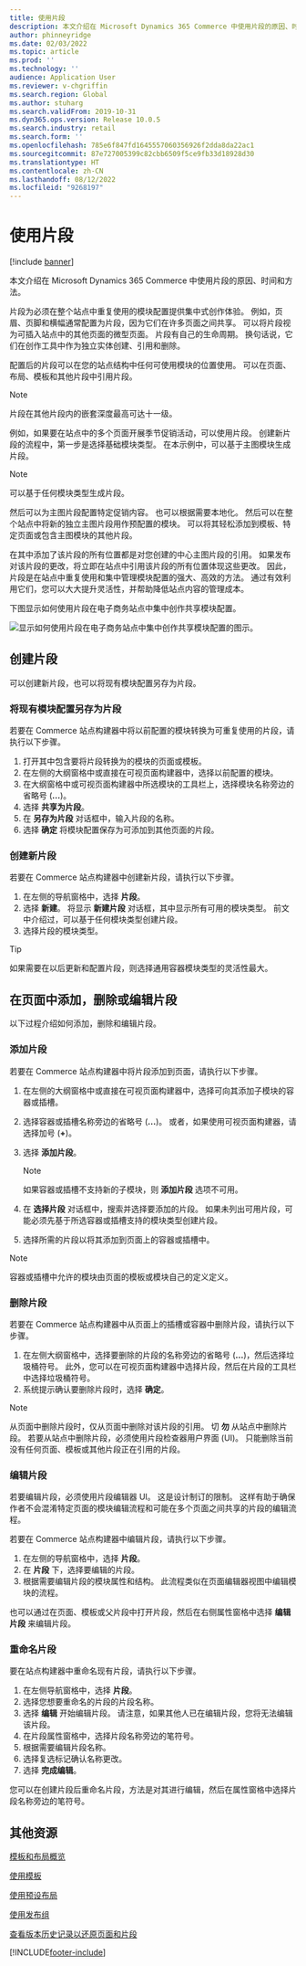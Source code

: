 ```yaml
---
title: 使用片段
description: 本文介绍在 Microsoft Dynamics 365 Commerce 中使用片段的原因、时间和方法。
author: phinneyridge
ms.date: 02/03/2022
ms.topic: article
ms.prod: ''
ms.technology: ''
audience: Application User
ms.reviewer: v-chgriffin
ms.search.region: Global
ms.author: stuharg
ms.search.validFrom: 2019-10-31
ms.dyn365.ops.version: Release 10.0.5
ms.search.industry: retail
ms.search.form: ''
ms.openlocfilehash: 785e6f847fd1645557060356926f2dda8da22ac1
ms.sourcegitcommit: 87e727005399c82cbb6509f5ce9fb33d18928d30
ms.translationtype: HT
ms.contentlocale: zh-CN
ms.lasthandoff: 08/12/2022
ms.locfileid: "9268197"
---
```

# <a name="work-with-fragments"></a>使用片段 

[!include [banner](includes/banner.md)]

本文介绍在 Microsoft Dynamics 365 Commerce 中使用片段的原因、时间和方法。

片段为必须在整个站点中重复使用的模块配置提供集中式创作体验。 例如，页眉、页脚和横幅通常配置为片段，因为它们在许多页面之间共享。 可以将片段视为可插入站点中的其他页面的微型页面。 片段有自己的生命周期。 换句话说，它们在创作工具中作为独立实体创建、引用和删除。

配置后的片段可以在您的站点结构中任何可使用模块的位置使用。 可以在页面、布局、模板和其他片段中引用片段。

> [!NOTE]
> 片段在其他片段内的嵌套深度最高可达十一级。

例如，如果要在站点中的多个页面开展季节促销活动，可以使用片段。 创建新片段的流程中，第一步是选择基础模块类型。 在本示例中，可以基于主图模块生成片段。

> [!NOTE]
> 可以基于任何模块类型生成片段。

然后可以为主图片段配置特定促销内容。 也可以根据需要本地化。 然后可以在整个站点中将新的独立主图片段用作预配置的模块。 可以将其轻松添加到模板、特定页面或包含主图模块的其他片段。

在其中添加了该片段的所有位置都是对您创建的中心主图片段的引用。 如果发布对该片段的更改，将立即在站点中引用该片段的所有位置体现这些更改。 因此，片段是在站点中重复使用和集中管理模块配置的强大、高效的方法。 通过有效利用它们，您可以大大提升灵活性，并帮助降低站点内容的管理成本。

下图显示如何使用片段在电子商务站点中集中创作共享模块配置。

![显示如何使用片段在电子商务站点中集中创作共享模块配置的图示。](./media/fragment-figure1.png)

## <a name="create-a-fragment"></a>创建片段

可以创建新片段，也可以将现有模块配置另存为片段。

### <a name="save-an-existing-module-configuration-as-a-fragment"></a>将现有模块配置另存为片段

若要在 Commerce 站点构建器中将以前配置的模块转换为可重复使用的片段，请执行以下步骤。

1. 打开其中包含要将片段转换为的模块的页面或模板。
1. 在左侧的大纲窗格中或直接在可视页面构建器中，选择以前配置的模块。
1. 在大纲窗格中或可视页面构建器中所选模块的工具栏上，选择模块名称旁边的省略号 (**...**)。 
1. 选择 **共享为片段**。 
1. 在 **另存为片段** 对话框中，输入片段的名称。
1. 选择 **确定** 将模块配置保存为可添加到其他页面的片段。
<!-- The following image shows how to save a module configuration as a fragment.-->
<!--![A screen capture of how to save a module configuration as a fragment.](./media/save-as-fragment.png)-->

### <a name="create-a-new-fragment"></a>创建新片段

若要在 Commerce 站点构建器中创建新片段，请执行以下步骤。

1. 在左侧的导航窗格中，选择 **片段**。
1. 选择 **新建**。 将显示 **新建片段** 对话框，其中显示所有可用的模块类型。 前文中介绍过，可以基于任何模块类型创建片段。
1. 选择片段的模块类型。

<!-- The following image shows where to create a new fragment.-->
<!-- ![A screen capture of where to create a new fragment.](./media/fragment-nav-menu.png)-->
> [!TIP]
> 如果需要在以后更新和配置片段，则选择通用容器模块类型的灵活性最大。

## <a name="add-remove-or-edit-fragments-on-a-page"></a>在页面中添加，删除或编辑片段

以下过程介绍如何添加，删除和编辑片段。

### <a name="add-a-fragment"></a>添加片段

若要在 Commerce 站点构建器中将片段添加到页面，请执行以下步骤。

1. 在左侧的大纲窗格中或直接在可视页面构建器中，选择可向其添加子模块的容器或插槽。
1. 选择容器或插槽名称旁边的省略号 (**...**)。  或者，如果使用可视页面构建器，请选择加号 (**+**)。  
1. 选择 **添加片段**。
    <!-- ![A screen capture of how to add an existing fragment to a slot or container.](./media/add-fragment.png)-->
 
    > [!NOTE]
    > 如果容器或插槽不支持新的子模块，则 **添加片段** 选项不可用。
    
1. 在 **选择片段** 对话框中，搜索并选择要添加的片段。 如果未列出可用片段，可能必须先基于所选容器或插槽支持的模块类型创建片段。
1. 选择所需的片段以将其添加到页面上的容器或插槽中。
<!--    ![A screen capture of the fragment picker modal window.](./media/fragment-picker.png)-->

> [!NOTE]
> 容器或插槽中允许的模块由页面的模板或模块自己的定义定义。

### <a name="remove-a-fragment"></a>删除片段

若要在 Commerce 站点构建器中从页面上的插槽或容器中删除片段，请执行以下步骤。

1. 在左侧大纲窗格中，选择要删除的片段的名称旁边的省略号 (**...**)，然后选择垃圾桶符号。  此外，您可以在可视页面构建器中选择片段，然后在片段的工具栏中选择垃圾桶符号。
1. 系统提示确认要删除片段时，选择 **确定**。

> [!NOTE]
> 从页面中删除片段时，仅从页面中删除对该片段的引用。 切 **勿** 从站点中删除片段。 若要从站点中删除片段，必须使用片段检查器用户界面 (UI)。 只能删除当前没有任何页面、模板或其他片段正在引用的片段。

### <a name="edit-a-fragment"></a>编辑片段

若要编辑片段，必须使用片段编辑器 UI。 这是设计制订的限制。 这样有助于确保作者不会混淆特定页面的模块编辑流程和可能在多个页面之间共享的片段的编辑流程。

若要在 Commerce 站点构建器中编辑片段，请执行以下步骤。

1. 在左侧的导航窗格中，选择 **片段**。
1. 在 **片段** 下，选择要编辑的片段。
1. 根据需要编辑片段的模块属性和结构。 此流程类似在页面编辑器视图中编辑模块的流程。

也可以通过在页面、模板或父片段中打开片段，然后在右侧属性窗格中选择 **编辑片段** 来编辑片段。

### <a name="rename-a-fragment"></a>重命名片段

要在站点构建器中重命名现有片段，请执行以下步骤。

1. 在左侧导航窗格中，选择 **片段**。
1. 选择您想要重命名的片段的片段名称。
1. 选择 **编辑** 开始编辑片段。 请注意，如果其他人已在编辑片段，您将无法编辑该片段。
1. 在片段属性窗格中，选择片段名称旁边的笔符号。
1. 根据需要编辑片段名称。
1. 选择复选标记确认名称更改。
1. 选择 **完成编辑**。

您可以在创建片段后重命名片段，方法是对其进行编辑，然后在属性窗格中选择片段名称旁边的笔符号。

## <a name="additional-resources"></a>其他资源

[模板和布局概览](templates-layouts-overview.md)

[使用模板](work-with-templates.md)

[使用预设布局](work-with-layouts.md)

[使用发布组](publish-groups.md)

[查看版本历史记录以还原页面和片段](version-history-revert.md)


[!INCLUDE[footer-include](../includes/footer-banner.md)]
